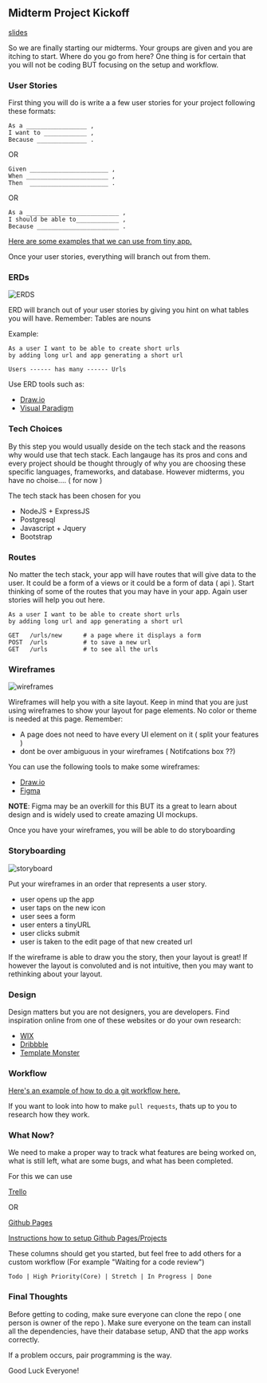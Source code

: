 ## Midterm Project Kickoff

[slides](https://docs.google.com/presentation/d/1ysah_FAJBYSORvZlTSNRfZgxcV5ntqOa0PzHXQI8CWU/edit)

So we are finally starting our midterms. Your groups are given and you are itching to start.
Where do you go from here? One thing is for certain that you will not be coding BUT focusing 
on the setup and workflow.

### User Stories

First thing you will do is write a a few user stories for your project following these formats:

```
As a _________________ ,
I want to ____________ ,
Because ______________ . 
```

OR

```
Given ______________________ ,
When _______________________ ,
Then  ______________________ .
```

OR

```
As a __________________________ ,
I should be able to____________ ,
Because _______________________ .
```

[Here are some examples that we can use from tiny app.](https://github.com/vasiliy-klimkin/lhl-lectures/blob/master/w05d05-Midterm-KickOff/example-user-stories.md)

Once your user stories, everything will branch out from them.


### ERDs

![ERDS](https://www.guru99.com/images/1/100518_0621_ERDiagramTu1.png)

ERD will branch out of your user stories by giving you hint 
on what tables you will have. Remember: Tables are nouns

Example:

```
As a user I want to be able to create short urls
by adding long url and app generating a short url
```

```
Users ------ has many ------ Urls
```

Use ERD tools such as:

- [Draw.io](https://app.diagrams.net/)
- [Visual Paradigm](https://online.visual-paradigm.com/diagrams/solutions/free-erd-tool/)


### Tech Choices

By this step you would usually deside on the tech stack and the reasons why
would use that tech stack. Each langauge has its pros and cons and every project
should be thought througly of why you are choosing these specific languages, frameworks,
and database. However midterms, you have no choise.... ( for now )

The tech stack has been chosen for you

- NodeJS + ExpressJS
- Postgresql
- Javascript + Jquery
- Bootstrap 

### Routes 

No matter the tech stack, your app will have routes that will give data to the user. 
It could be a form of a views or it could be a form of data ( api ). Start thinking 
of some of the routes that you may have in your app. Again user stories will help you 
out here.

```
As a user I want to be able to create short urls
by adding long url and app generating a short url
```

```
GET   /urls/new      # a page where it displays a form
POST  /urls          # to save a new url
GET   /urls          # to see all the urls    
```

### Wireframes

![wireframes](https://cdn-images.visual-paradigm.com/handbooks/agile-handbook/wireframe/01-youtube-wireframe-example.png)

Wireframes will help you with a site layout. Keep in mind that you are just using wireframes
to show your layout for page elements. No color or theme is needed at this page. Remember: 

- A page does not need to have every UI element on it ( split your features )
- dont be over ambiguous in your wireframes ( Notifcations box ??)

You can use the following tools to make some wireframes:

 - [Draw.io](https://app.diagrams.net/)
 - [Figma](https://www.figma.com/)

 __NOTE__: Figma may be an overkill for this BUT its a great to learn about design and is widely 
 used to create amazing UI mockups.

Once you have your wireframes, you will be able to do storyboarding

### Storyboarding

![storyboard](https://image.slidesharecdn.com/app-storyboard-120726105231-phpapp02/95/app-storyboard-1-728.jpg?cb=1343299984)

Put your wireframes in an order that represents a user story.

- user opens up the app
- user taps on the new icon
- user sees a form 
- user enters a tinyURL
- user clicks submit
- user is taken to the edit page of that new created url

If the wireframe is able to draw you the story, then your layout is great!
If however the layout is convoluted and is not intuitive, then you may want to 
rethinking about your layout.

### Design 

Design matters but you are not designers, you are developers.
Find inspiration online from one of these websites or do your own research:


 - [WIX](https://www.wix.com/website/templates)
 - [Dribbble](https://dribbble.com/)
 - [Template Monster](https://www.templatemonster.com/)

### Workflow 

[Here's an example of how to do a git workflow here.](https://github.com/vasiliy-klimkin/lhl-lectures/blob/master/w05d05-Midterm-KickOff/git-workflow.md)

If you want to look into how to make `pull requests`, thats up to you to 
research how they work.


### What Now?

We need to make a proper way to track what features are being worked on, what is still left, 
what are some bugs, and what has been completed.

For this we can use 

[Trello](https://trello.com/en)

OR

[Github Pages](https://github.com/vasiliy-klimkin/midterm-demo/projects/1)

[Instructions how to setup Github Pages/Projects](https://github.com/vasiliy-klimkin/lhl-lectures/blob/master/w05d05-Midterm-KickOff/setup-github-project.md)

These columns should get you started, but feel free to add others 
for a custom workflow (For example "Waiting for a code review")

```
Todo | High Priority(Core) | Stretch | In Progress | Done 
```


### Final Thoughts

Before getting to coding, make sure everyone can clone the repo ( one person is owner of the repo ).
Make sure everyone on the team can install all the dependencies, have their database setup, AND
that the app works correctly. 

If a problem occurs, pair programming is the way. 


Good Luck Everyone!

